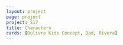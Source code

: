 ```yaml
---
layout: project
page: project
project: S17
title: Characters
cards: [Dulivre Kids Concept, Dad, Rivera]
---
```

